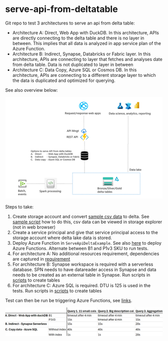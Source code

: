 # serve-api-from-deltatable

Git repo to test 3 architectures to serve an api from delta table:

- Architecture A: Direct, Web App with DuckDB. In this architecture, APIs are directly connecting to the delta table and there is no layer in between. This implies that all data is analyzed in app service plan of the Azure Function. 
- Architecture B: Indirect, Synapse, Databricks or Fabric layer. In this architecture, APIs are connecting to layer that fetches and analyses date from delta table. Data is not duplicated to layer in between
- Architecture C: Data Copy, Azure SQL or Cosmos DB. In this architecture, APIs are connecting to a different storage layer to which the data is duplicated and optimized for querying.

See also overview below:

![Architecture](Images/architecture.png)

Steps to take:

1. Create storage account and convert [sample csv data](https://azuresynapsestorage.blob.core.windows.net/sampledata/WideWorldImportersDW/csv/full/WideWorldImportersDW/csv/full/fact_sale_1y_full/) to delta. See [sample script](Solution_scripts/csv_to_delta.py) how to do this, csv data can be viewed in storage explorer (not in web browser)
2. Create a service principal and give that service principal access to the storage account where delta lake data is stored.
3. Deploy Azure Function in ```ServeApiDeltaExample```. See also [here](https://learn.microsoft.com/en-us/azure/azure-functions/create-first-function-vs-code-python) to deploy Azure Functions. Alternate between B1 and P1v3 SKU to run tests.
4. For architecture A: No additional resources requirement, dependencies are captured in [requirement](requirements.txt)
5. For architecture B: Synapse workspace is required with a serverless database. SPN needs to have datareader access in Synapse and data needs to be created as an external table in Synapse. Run scripts in [scripts](Solution_scripts/Solution_B_sqlscript.sql) to create tables
6. For architecture C: Azure SQL is required. DTU is 125 is used in the tests. Run scripts in [scripts](Solution_scripts/Solution_C_sqlscript) to create tables

Test can then be run be triggering Azure Functions, see [links](Solution_scripts/links.txt).

![Architecture](Images/test_results.png)